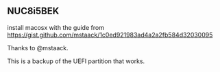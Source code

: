## NUC8i5BEK

install macosx with the guide from https://gist.github.com/mstaack/1c0ed921983ad4a2a2fb584d32030095

Thanks to @mstaack.

This is a backup of the UEFI partition that works.

